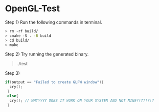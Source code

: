 # OpenGL-Test
Step 1)
Run the following commands in terminal.
```bash
> rm -rf build/
> cmake -S . -B build
> cd build/
> make
```


Step 2)
Try running the generated binary.


> ./test


Step 3)
```c++
if(output == "Failed to create GLFW window"){
  cry();
 }
 else{
  cry(); // WHYYYYY DOES IT WORK ON YOUR SYSTEM AND NOT MINE?!??!?!?
 }
```
